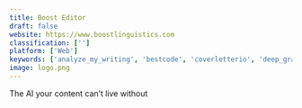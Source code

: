 ```yaml
---
title: Boost Editor
draft: false 
website: https://www.boostlinguistics.com
classification: ['']
platform: ['Web']
keywords: ['analyze_my_writing', 'bestcode', 'coverletterio', 'deep_grammar', 'fire_your_boss', 'frase', 'grammar_snob', 'grammarly', 'kickresume', 'lockdown_browser', 'nurtz', 'perfect_tense', 'phrasee', 'stacknote', 'standard_resume_pro', 'telescope', 'textio', 'typely', 'write_with_artificial_intelligence', 'editorr']
image: logo.png
---
```

The AI your content can’t live without